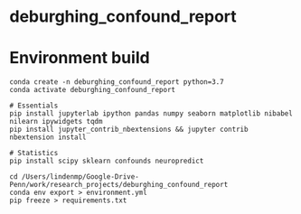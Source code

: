 # deburghing_confound_report

# Environment build

    conda create -n deburghing_confound_report python=3.7
    conda activate deburghing_confound_report

    # Essentials
    pip install jupyterlab ipython pandas numpy seaborn matplotlib nibabel nilearn ipywidgets tqdm
    pip install jupyter_contrib_nbextensions && jupyter contrib nbextension install

	# Statistics
	pip install scipy sklearn confounds neuropredict

    cd /Users/lindenmp/Google-Drive-Penn/work/research_projects/deburghing_confound_report
    conda env export > environment.yml
	pip freeze > requirements.txt
